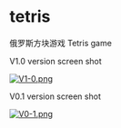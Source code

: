 # tetris
俄罗斯方块游戏 Tetris game


V1.0 version screen shot <p>
[![V1-0.png](https://i.postimg.cc/qqwcjG7b/V1-0.png)](https://postimg.cc/LgqZsLLL)


V0.1 version screen shot <p>
[![V0-1.png](https://i.postimg.cc/fRJCNKN4/V0-1.png)](https://postimg.cc/K1hB7tjQ)

